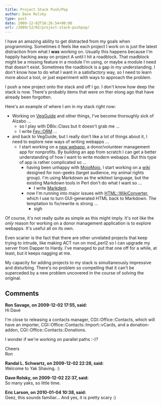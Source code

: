 ```yaml
---
title: Project Stack Push/Pop
author: Dave Rolsky
type: post
date: 2009-12-02T16:26:54+00:00
url: /2009/12/02/project-stack-pushpop/
---
```

I have an amazing ability to get distracted from my goals when programming. Sometimes it feels like each project I work on is just the latest distraction from what I **was** working on. Usually this happens because I'm happily hacking away on project A until I hit a roadblock. That roadblock might be a missing feature in a module I'm using, or maybe a module I need that doesn't exist. Sometimes the roadblock is a gap in my understanding. I don't know how to do what I want in a satisfactory way, so I need to learn more about a tool, or just experiment with ways to approach the problem.

I push a new project onto the stack and off I go. I don't know how deep the stack is now. There's probably items that were on ther elong ago that have already been forgotten.

Here's an example of where I am in my stack right now:

  * Working on [VegGuide][1] and other things, I've become thoroughly sick of Alzabo ... 
      * so I play with DBIx::Class but it doesn't grab me ...
      * I write [Fey::ORM][2] ...
  * and back to VegGuide, but I really don't like a lot of things about it, I need to explore new ways of writing webapps ... 
      * I start working on a [new webapp][3], a donor/volunteer management app for nonprofits. By building an app from scratch I can get a better understanding of how I want to write modern webapps. But this type of app is rather complicated so ... 
          * having been unhappy with [MojoMojo][4], I start working on a [wiki][5] designed for non-geeks (target audience, my animal rights group). I'm using Markdown as the wikitext language, but the existing Markdown tools in Perl don't do what I want so ... 
              * I write [Markdent][6].
          * now I'm running into major issues with [HTML::WikiConverter][7], which I use to turn GUI-generated HTML back to Markdown. The temptation to fix/rewrite is strong ... 
              * sigh

Of course, it's not really quite as simple as this might imply. It's not like the _only_ reason for working on a donor management application is to explore webapps. It's useful all on its own.

Even scarier is the fact that there are other unrelated projects that keep trying to intrude, like making ACT run on mod_perl2 so I can upgrade my server from Dapper to Hardy. I've managed to put that one off for a while, at least, but it keeps nagging at me.

My capacity for adding projects to my stack is simultaneously impressive and disturbing. There's no problem so compelling that it can't be superceded by a new problem uncovered in the course of solving the original.

 [1]: http://www.vegguide.org
 [2]: http://search.cpan.org/dist/Fey-ORM
 [3]: http://hg.urth.org/hg/R2
 [4]: http://mojomojo.org/
 [5]: http://hg.urth.org/hg/Silki
 [6]: http://search.cpan.org/dist/Markdent
 [7]: http://search.cpan.org/dist/HTML-WikiConverter

## Comments

**Ron Savage, on 2009-12-02 17:55, said:**  
Hi Dave

I'm close to releasing a contacts manager, CGI::Office::Contacts, which will have an importer, CGI::Office::Contacts::Import::vCards, and a donation-addon, CGI::Office::Contacts::Donations.

I wonder if we're working on parallel paths :-)?

Cheers  
Ron

**Randal L. Schwartz, on 2009-12-02 22:28, said:**  
Welcome to Yak Shaving. :)

**Dave Rolsky, on 2009-12-02 22:37, said:**  
So many yaks, so little time.

**Eric Larson, on 2010-01-04 10:38, said:**  
Geez, this sounds familiar... And yes, it is pretty scary :)